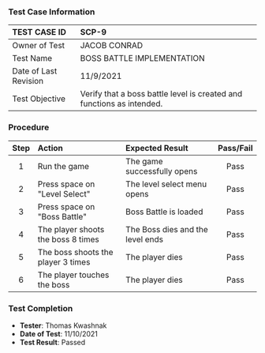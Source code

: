 ### Test Case Information

| TEST CASE ID | SCP-9 |
| :--- | :--- |
| Owner of Test | JACOB CONRAD |
| Test Name | BOSS BATTLE IMPLEMENTATION |
| Date of Last Revision | 11/9/2021 |
| Test Objective | Verify that a boss battle level is created and functions as intended. |

### Procedure

|Step | Action | Expected Result | Pass/Fail     |
|:---:| :---        |    :----  | :---: |
|1| Run the game | The game successfully opens |Pass|
|2| Press space on "Level Select" | The level select menu opens |Pass|
|3| Press space on "Boss Battle" | Boss Battle is loaded |Pass|
|4| The player shoots the boss 8 times | The Boss dies and the level ends |Pass|
|5| The boss shoots the player 3 times | The player dies |Pass|
|6| The player touches the boss | The player dies |Pass|

### Test Completion
- **Tester**: Thomas Kwashnak
- **Date of Test**: 11/10/2021
- **Test Result**: Passed